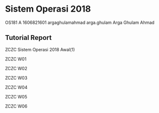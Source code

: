 #  Sistem Operasi 2018
OS181 A 1606821601 argaghulamahmad arga.ghulam Arga Ghulam Ahmad

## Tutorial Report
ZCZC Sistem Operasi 2018 Awal(1) 

ZCZC W01

ZCZC W02

ZCZC W03

ZCZC W04

ZCZC W05

ZCZC W06
